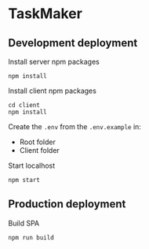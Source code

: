 # TaskMaker

## Development deployment

Install server npm packages
```
npm install
```
Install client npm packages
```
cd client
npm install
```
Create the `.env` from the `.env.example` in:

- Root folder
- Client folder

Start localhost

```
npm start
```

## Production deployment

Build SPA
```
npm run build
```